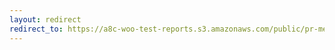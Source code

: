 ```yaml
---
layout: redirect
redirect_to: https://a8c-woo-test-reports.s3.amazonaws.com/public/pr-merge/38990/api/index.html
---
```

